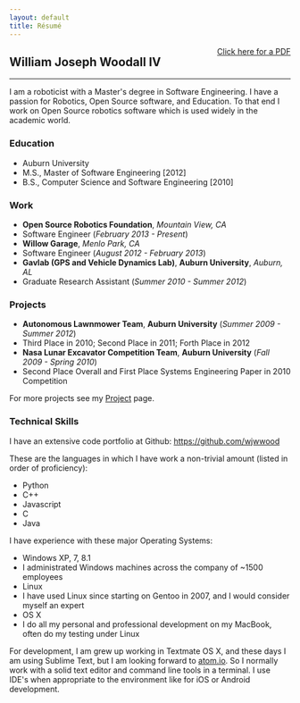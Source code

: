 ```yaml
---
layout: default
title: Résumé
---
```


<div style="float: right">
    <a href="/resume.pdf">Click here for a PDF</a>
</div>

## William Joseph Woodall IV
----

I am a roboticist with a Master's degree in Software Engineering.
I have a passion for Robotics, Open Source software, and Education.
To that end I work on Open Source robotics software which is used widely in the academic world.

### Education

- Auburn University
 - M.S., Master of Software Engineering [2012]
 - B.S., Computer Science and Software Engineering [2010]

### Work

- __Open Source Robotics Foundation__, _Mountain View, CA_
 - Software Engineer (_February 2013 - Present_)
- __Willow Garage__, _Menlo Park, CA_
 - Software Engineer (_August 2012 - February 2013_)
- __Gavlab (GPS and Vehicle Dynamics Lab)__, __Auburn University__, _Auburn, AL_
 - Graduate Research Assistant (_Summer 2010 - Summer 2012_)

### Projects

- __Autonomous Lawnmower Team__, __Auburn University__ (_Summer 2009 - Summer 2012_)
 - Third Place in 2010; Second Place in 2011; Forth Place in 2012
- __Nasa Lunar Excavator Competition Team__, __Auburn University__ (_Fall 2009 - Spring 2010_)
 - Second Place Overall and First Place Systems Engineering Paper in 2010 Competition

For more projects see my [Project](/projects.html) page.

### Technical Skills

I have an extensive code portfolio at Github: https://github.com/wjwwood

These are the languages in which I have work a non-trivial amount (listed in order of proficiency):

- Python
- C++
- Javascript
- C
- Java

I have experience with these major Operating Systems:

- Windows XP, 7, 8.1
 - I administrated Windows machines across the company of ~1500 employees
- Linux
 - I have used Linux since starting on Gentoo in 2007, and I would consider myself an expert
- OS X
 - I do all my personal and professional development on my MacBook, often do my testing under Linux

For development, I am grew up working in Textmate OS X, and these days I am using Sublime Text, but I am looking forward to [atom.io](https://atom.io/). So I normally work with a solid text editor and command line tools in a terminal. I use IDE's when appropriate to the environment like for iOS or Android development.